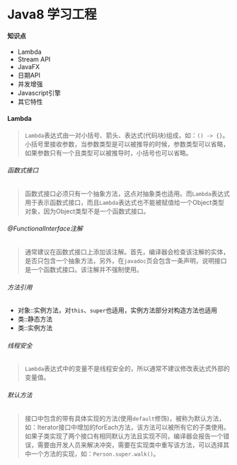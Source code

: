 # Java8 学习工程

#### 知识点
- Lambda
- Stream API
- JavaFX
- 日期API
- 并发增强
- Javascript引擎
- 其它特性

#### Lambda
> `Lambda`表达式由一对小括号、箭头、表达式(代码块)组成，如：`() -> {}`。小括号里接收参数，当参数类型是可以被推导的时候，参数类型可以省略，如果参数只有一个且类型可以被推导时，小括号也可以省略。  

###### 函数式接口
> 函数式接口必须只有一个抽象方法，这点对抽象类也适用。而`Lambda`表达式用于表示函数式接口，而且`Lambda`表达式也不能被赋值给一个Object类型对象，因为Object类型不是一个函数式接口。

###### @FunctionalInterface注解
> 通常建议在函数式接口上添加该注解。首先，编译器会检查该注解的实体，是否只包含一个抽象方法，另外，在`javadoc`页会包含一条声明，说明接口是一个函数式接口。该注解并不强制使用。

###### 方法引用
- 对象::实例方法，对`this`、`super`也适用，实例方法部分对构造方法也适用
- 类::静态方法
- 类::实例方法

###### 线程安全
> `Lambda`表达式中的变量不是线程安全的，所以通常不建议修改表达式外部的变量值。

###### 默认方法
> 接口中包含的带有具体实现的方法(使用`default`修饰)，被称为默认方法，如：Iterator接口中增加的forEach方法，该方法可以被所有它的子类使用。如果子类实现了两个接口有相同默认方法且实现不同，编译器会报告一个错误，需要由开发人员来解决冲突，需要在实现类中重写该方法，可以选择其中一个方法的实现，如：`Person.super.walk()`。

